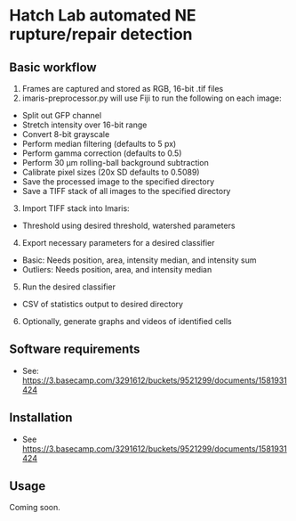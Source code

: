 # Hatch Lab automated NE rupture/repair detection

## Basic workflow
1. Frames are captured and stored as RGB, 16-bit .tif files
2. imaris-preprocessor.py will use Fiji to run the following on each image:
  - Split out GFP channel
  - Stretch intensity over 16-bit range
  - Convert 8-bit grayscale
  - Perform median filtering (defaults to 5 px)
  - Perform gamma correction (defaults to 0.5)
  - Perform 30 µm rolling-ball background subtraction
  - Calibrate pixel sizes (20x SD defaults to 0.5089)
  - Save the processed image to the specified directory
  - Save a TIFF stack of all images to the specified directory
3. Import TIFF stack into Imaris:
  - Threshold using desired threshold, watershed parameters
4. Export necessary parameters for a desired classifier
  - Basic:
    Needs position, area, intensity median, and intensity sum
  - Outliers:
    Needs position, area, and intensity median
5. Run the desired classifier
  - CSV of statistics output to desired directory
6. Optionally, generate graphs and videos of identified cells

## Software requirements
- See: https://3.basecamp.com/3291612/buckets/9521299/documents/1581931424

## Installation
- See https://3.basecamp.com/3291612/buckets/9521299/documents/1581931424

## Usage
Coming soon.